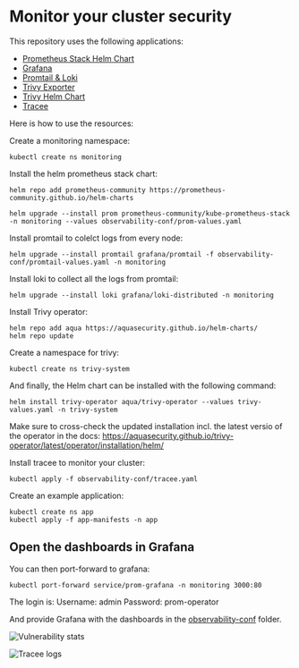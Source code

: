 # Monitor your cluster security

This repository uses the following applications:
- [Prometheus Stack Helm Chart](https://github.com/prometheus-community/helm-charts/tree/main/charts/kube-prometheus-stack)
- [Grafana](https://grafana.com/)
- [Promtail & Loki](https://grafana.com/oss/loki/)
- [Trivy Exporter](https://github.com/giantswarm/starboard-exporter)
- [Trivy Helm Chart](https://github.com/aquasecurity/trivy-operator)
- [Tracee](https://github.com/aquasecurity/tracee)

Here is how to use the resources:

Create a monitoring namespace:
```
kubectl create ns monitoring
```

Install the helm prometheus stack chart:

```
helm repo add prometheus-community https://prometheus-community.github.io/helm-charts
```

```
helm upgrade --install prom prometheus-community/kube-prometheus-stack -n monitoring --values observability-conf/prom-values.yaml
```

Install promtail to colelct logs from every node:


```
helm upgrade --install promtail grafana/promtail -f observability-conf/promtail-values.yaml -n monitoring
```

Install loki to collect all the logs from promtail:
```
helm upgrade --install loki grafana/loki-distributed -n monitoring
```

Install Trivy operator:
```
helm repo add aqua https://aquasecurity.github.io/helm-charts/
helm repo update
```

Create a namespace for trivy:
```
kubectl create ns trivy-system
```

And finally, the Helm chart can be installed with the following command:

```
helm install trivy-operator aqua/trivy-operator --values trivy-values.yaml -n trivy-system
```
Make sure to cross-check the updated installation incl. the latest versio  of the operator in the docs: https://aquasecurity.github.io/trivy-operator/latest/operator/installation/helm/

Install tracee to monitor your cluster:

```
kubectl apply -f observability-conf/tracee.yaml
```

Create an example application:
```
kubectl create ns app
kubectl apply -f app-manifests -n app
```

## Open the dashboards in Grafana

You can then port-forward to grafana:
```
kubectl port-forward service/prom-grafana -n monitoring 3000:80
```

The login is:
    Username: admin
    Password: prom-operator

And provide Grafana with the dashboards in the [observability-conf](./observability-conf/) folder.

![Vulnerability stats](./assets/vulnerabilities.png)

![Tracee logs](./assets/traceelogs.png)
